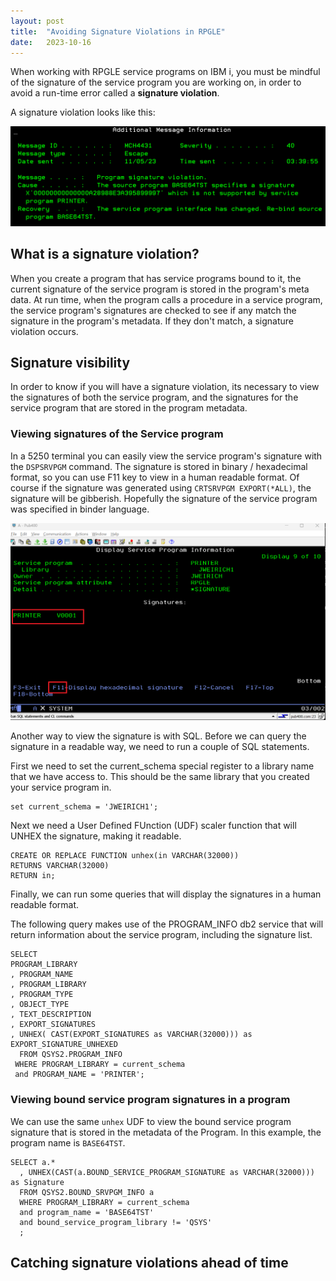 ```yaml
---
layout: post
title:  "Avoiding Signature Violations in RPGLE"
date:   2023-10-16
---
```

When working with RPGLE service programs on IBM i, you must be mindful of the signature of the service program you are working on, in order to avoid a run-time error called a **signature violation**.

A signature violation looks like this:

![Signature Violation Error](/assets/images/Signatures.png)

## What is a signature violation?

When you create a program that has service programs bound to it, the current signature of the service program is stored in the program's meta data.  At run time, when the program calls a procedure in a service program, the service program's signatures are checked to see if any match the signature in the program's metadata.  If they don't match, a signature violation occurs.

## Signature visibility
In order to know if you will have a signature violation, its necessary to view the signatures of both the service program, and the signatures for the service program that are stored in the program metadata.

### Viewing signatures of the Service program

In a 5250 terminal you can easily view the service program's signature with the `DSPSRVPGM` command.  The signature is stored in binary / hexadecimal format, so you can use F11 key to view in a human readable format.  Of course if the signature was generated using `CRTSRVPGM EXPORT(*ALL)`, the signature will be gibberish.  Hopefully the signature of the service program was specified in binder language.

![DSPSRVPGM Signatures](/assets/images/DSPSRVPGM_Signature.png)

Another way to view the signature is with SQL.  Before we can query the signature in a readable way, we need to run a couple of SQL statements.

First we need to set the current_schema special register to a library name that we have access to.  This should be the same library that you created your service program in.

```T-SQL
set current_schema = 'JWEIRICH1';
```
Next we need a User Defined FUnction (UDF) scaler function that will UNHEX the signature, making it readable.

```
CREATE OR REPLACE FUNCTION unhex(in VARCHAR(32000))
RETURNS VARCHAR(32000)
RETURN in;
```

Finally, we can run some queries that will display the signatures in a human readable format.

The following query makes use of the PROGRAM_INFO db2 service that will return information about the service program, including the signature list.

```
SELECT 
PROGRAM_LIBRARY
, PROGRAM_NAME
, PROGRAM_LIBRARY
, PROGRAM_TYPE
, OBJECT_TYPE
, TEXT_DESCRIPTION
, EXPORT_SIGNATURES
, UNHEX( CAST(EXPORT_SIGNATURES as VARCHAR(32000))) as EXPORT_SIGNATURE_UNHEXED
  FROM QSYS2.PROGRAM_INFO
 WHERE PROGRAM_LIBRARY = current_schema
 and PROGRAM_NAME = 'PRINTER';
```

### Viewing bound service program signatures in a program

We can use the same `unhex` UDF to view the bound service program signature that is stored in the metadata of the Program.  In this example, the program name is `BASE64TST`.

```
SELECT a.*
  , UNHEX(CAST(a.BOUND_SERVICE_PROGRAM_SIGNATURE as VARCHAR(32000))) as Signature
  FROM QSYS2.BOUND_SRVPGM_INFO a
  WHERE PROGRAM_LIBRARY = current_schema
  and program_name = 'BASE64TST'
  and bound_service_program_library != 'QSYS'
  ;
```

## Catching signature violations ahead of time

